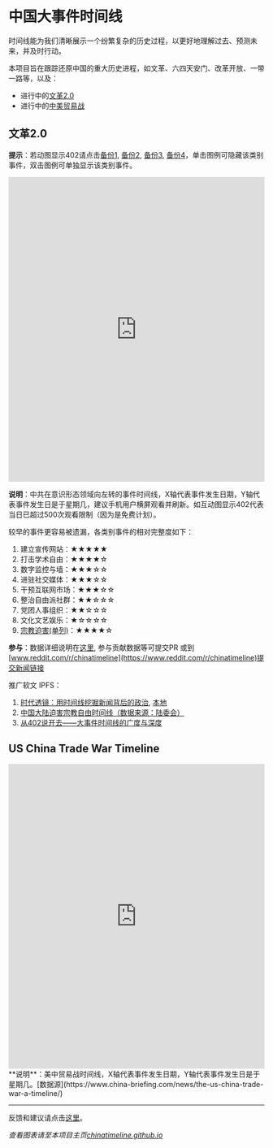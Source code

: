 # 中国大事件时间线
时间线能为我们清晰展示一个纷繁复杂的历史过程，以更好地理解过去、预测未来，并及时行动。

本项目旨在跟踪还原中国的重大历史进程，如文革、六四天安门、改革开放、一带一路等，以及：
- 进行中的[文革2.0](#ideologicalwar)
- 进行中的[中美贸易战](#tradewar)

## 文革2.0<a name="ideologicalwar"></a>
<!-- 如果你想看到图表而非本行文字，请至项目首页 https://chinatimeline.github.io -->
**提示**：若动图显示402请点击[备份1](./ideology_backup1.md), [备份2](./ideology_backup2.md), [备份3](./ideology_backup3.md), [备份4](./ideology_backup4.md)，单击图例可隐藏该类别事件，双击图例可单独显示该类别事件。

<!-- Start of iframe Code -->
<iframe width="100%" height="600" frameborder="0" scrolling="no" src="https://plot.ly/~chinatimeline/6.embed"></iframe>
<!--<iframe width="100%" height="600" frameborder="0" scrolling="no" src="https://plot.ly/~chinatimeline/0.embed"></iframe>-->
<!-- End of iframe Code -->


**说明**：中共在意识形态领域向左转的事件时间线，X轴代表事件发生日期，Y轴代表事件发生日是于星期几，建议手机用户横屏观看并刷新。如互动图显示402代表当日已超过500次观看限制（因为是免费计划）。

较早的事件更容易被遗漏，各类别事件的相对完整度如下：
1. 建立宣传网站：★★★★★
7. 打击学术自由：★★★★☆
3. 数字监控与墙：★★★☆☆
5. 进驻社交媒体：★★★☆☆
8. 干预互联网市场：★★★☆☆
6. 整治自由派社群：★★☆☆☆
9. 党团人事组织：★★☆☆☆
2. 文化文艺娱乐：★☆☆☆☆
10. [宗教迫害(单列)](./ideology_backup1.md)：★★★★☆

**参与**：数据详细说明在[这里](https://github.com/chinatimeline/data), 参与贡献数据等可提交PR 或到[www.reddit.com/r/chinatimeline](https://www.reddit.com/r/chinatimeline)提交新闻链接

推广软文 IPFS：
1. [时代透镜：用时间线挖掘新闻背后的政治](https://ipfs.io/ipfs/Qme1dxUWXVCbGgPD42g2z6BvfvuGvCZ2doKWHenqWPWd5v/), [本地](./IdeologyAnalysis.md)
2. [中国大陆迫害宗教自由时间线（数据来源：陆委会）](https://ipfs.io/ipfs/QmS1mgDSBG1MXaAV46HYPB5UMRLg6bjuNknTKY4QmmapHz)
2. [从402说开去——大事件时间线的广度与深度](https://ipfs.io/ipfs/QmZWDJN8sNdfbbupXV5MGJrpLSafXmqdxp7KgPqv4cB6D6/)


## US China Trade War Timeline<a name="tradewar"></a>
<!-- Start of iframe Code -->
<iframe width="100%" height="600" frameborder="0" scrolling="no" src="https://plot.ly/~chinatimeline/4.embed"></iframe>
<!-- End of iframe Code -->
**说明**：美中贸易战时间线，X轴代表事件发生日期，Y轴代表事件发生日是于星期几。[数据源](https://www.china-briefing.com/news/the-us-china-trade-war-a-timeline/)

---

反馈和建议请点击[这里](https://github.com/chinatimeline/chinatimeline.github.io/issues)。

_查看图表请至本项目主页[chinatimeline.github.io](https://chinatimeline.github.io)_

<script>var clicky_site_ids = clicky_site_ids || []; clicky_site_ids.push(101192940);</script>
<script async src="//static.getclicky.com/js"></script>
<noscript><p><img alt="Clicky" width="1" height="1" src="//in.getclicky.com/101192940ns.gif" /></p></noscript>
